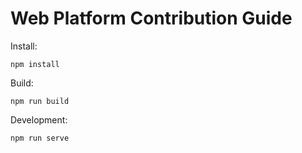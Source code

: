 # Web Platform Contribution Guide

Install:

```
npm install
```

Build:

```
npm run build
```

Development:
```
npm run serve
```
